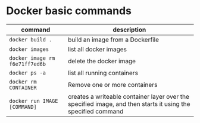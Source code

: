 # Docker basic commands

command | description
-- | --
`docker build .` | build an image from a Dockerfile
`docker images` | list all docker images
`docker image rm f6e71ff7ed6b` | delete the docker image
`docker ps -a` | list all running containers
`docker rm CONTAINER` | Remove one or more containers
`docker run IMAGE [COMMAND]` | creates a writeable container layer over the specified image, and then starts it using the specified command
